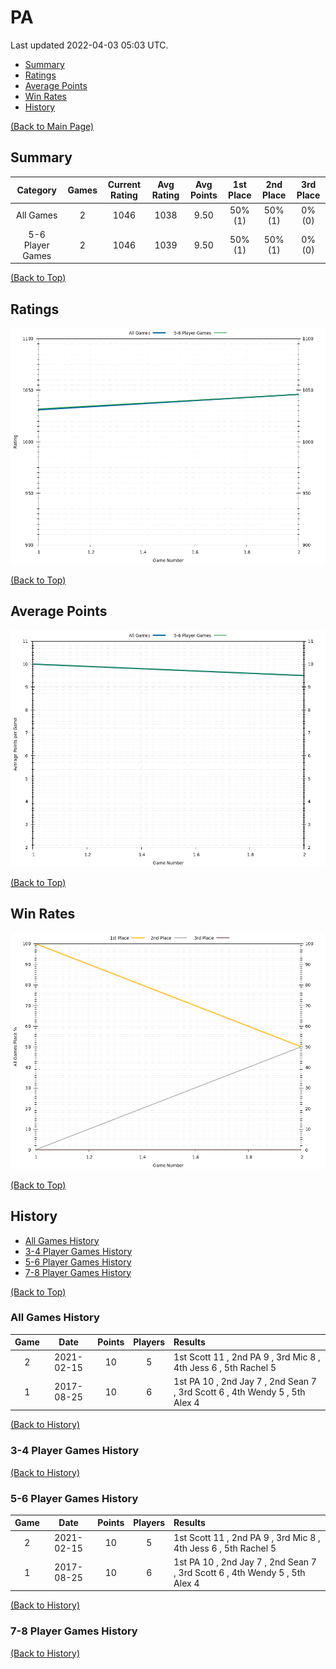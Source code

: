 # PA

Last updated 2022-04-03 05:03 UTC.

- [Summary](#summary)
- [Ratings](#ratings)
- [Average Points](#average-points)
- [Win Rates](#win-rates)
- [History](#history)

[(Back to Main Page)](../../#)

## Summary

| **Category**     | **Games** | **Current Rating** | **Avg Rating** | **Avg Points** | **1st Place** | **2nd Place** | **3rd Place** |
| :---:            | :---:     | :---:              | :---:          | :---:          | :---:         | :---:         | :---:         |
| All Games        | 2         | 1046               | 1038           | 9.50           | 50% (1)       | 50% (1)       | 0% (0)        |
| 5-6 Player Games | 2         | 1046               | 1039           | 9.50           | 50% (1)       | 50% (1)       | 0% (0)        |

[(Back to Top)](#)

## Ratings

![Ratings History Plot](plots/rating_vs_game_number.png)

[(Back to Top)](#)

## Average Points

![Average Points History Plot](plots/average_points_vs_game_number.png)

[(Back to Top)](#)

## Win Rates

![Win Rates Plot](plots/place_percentage_vs_game_number_all_games.png)

[(Back to Top)](#)

## History

- [All Games History](#all-games-history)
- [3-4 Player Games History](#3-4-player-games-history)
- [5-6 Player Games History](#5-6-player-games-history)
- [7-8 Player Games History](#7-8-player-games-history)

[(Back to Top)](#)

### All Games History

| **Game** | **Date**   | **Points** | **Players** | **Results**                                                                 |
| :---:    | :---:      | :---:      | :---:       | :---                                                                        |
| 2        | 2021-02-15 | 10         | 5           | 1st Scott 11 , 2nd PA 9 , 3rd Mic 8 , 4th Jess 6 , 5th Rachel 5             |
| 1        | 2017-08-25 | 10         | 6           | 1st PA 10 , 2nd Jay 7 , 2nd Sean 7 , 3rd Scott 6 , 4th Wendy 5 , 5th Alex 4 |

[(Back to History)](#history)

### 3-4 Player Games History


[(Back to History)](#history)

### 5-6 Player Games History

| **Game** | **Date**   | **Points** | **Players** | **Results**                                                                 |
| :---:    | :---:      | :---:      | :---:       | :---                                                                        |
| 2        | 2021-02-15 | 10         | 5           | 1st Scott 11 , 2nd PA 9 , 3rd Mic 8 , 4th Jess 6 , 5th Rachel 5             |
| 1        | 2017-08-25 | 10         | 6           | 1st PA 10 , 2nd Jay 7 , 2nd Sean 7 , 3rd Scott 6 , 4th Wendy 5 , 5th Alex 4 |

[(Back to History)](#history)

### 7-8 Player Games History


[(Back to History)](#history)

